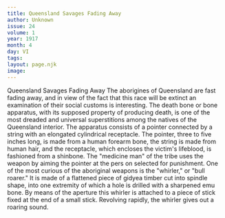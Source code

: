 ```yaml
---
title: Queensland Savages Fading Away
author: Unknown
issue: 24
volume: 1
year: 1917
month: 4
day: VI
tags:
layout: page.njk
image:
---
```

Queensland Savages Fading Away   The aborigines of Queensland are fast fading away, and in view of the fact that this race will be extinct an examination of their social customs is interesting.   The death bone or bone apparatus, with its supposed property of producing death, is one of the most dreaded and universal superstitions among the natives of the Queensland interior. The apparatus consists of a pointer connected by a string with an elongated cylindrical receptacle. The pointer, three to five inches long, is made from a human forearm bone, the string is made from human hair, and the receptacle, which encloses the victim's lifeblood, is fashioned from a shinbone. The "medicine man" of the tribe uses the weapon by aiming the pointer at the pers on   selected for punishment.   One of the most curious of the aboriginal   weapons is the "whirler," or "bull roarer."   It is made of a flattened piece of gidyea timber cut into spindle shape, into one extremity of which a hole is drilled with a sharpened emu bone. By means of the aperture this whirler is attached to a piece of stick fixed at the end of a small stick. Revolving rapidly, the whirler gives out a roaring sound.   


